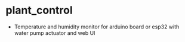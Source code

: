 # plant_control
 
- Temperature and humidity monitor for arduino board or esp32 with water pump actuator and web UI